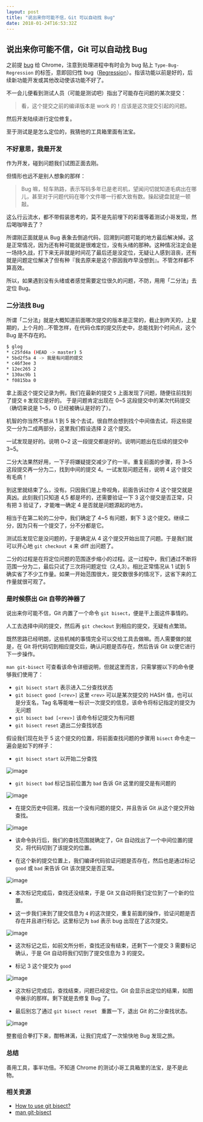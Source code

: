 ```yaml
---
layout: post
title: "说出来你可能不信，Git 可以自动找 Bug"
date: 2018-01-24T16:53:32Z
---
```

## 说出来你可能不信，Git 可以自动找 Bug

之前提 [bug](https://bugs.chromium.org/p/chromium/issues/detail?id=784780&can=4&q=&colspec=ID%20Pri%20M%20Stars%20ReleaseBlock%20Component%20Status%20Owner%20Summary%20OS%20Modified) 给 Chrome，注意到处理进程中有时会为 bug 贴上 `Type-Bug-Regression` 的标签，意即回归性 bug（[Regression](https://en.wikipedia.org/wiki/Software_regression)）。指该功能以前是好的，后续新功能开发或其他改动使该功能不好了。

不一会儿便看到测试人员（可能是测试吧）指出了可能存在问题的某次提交：

> 看，这个提交之前的编译版本是 work 的！应该是这次提交引起的问题。
 
然后开发陆续进行定位修复。

至于测试是是怎么定位的，我猜他的工具箱里面有法宝。


### 不好意思，我是开发

作为开发，碰到问题我们试图正面去刚。

但情形也远不是别人想象的那样：

> Bug 嘛，轻车熟路，表示写码多年已是老司机，望闻问切就知道毛病出在哪儿，甚至对于问题代码在哪个文件哪一行都大致有数。操起键盘就是一顿敲。

这么行云流水，都不带假装思考的，莫不是先前埋下的彩蛋等着测试小哥发现，然后喝咖啡去了？

所谓刚正面就是从 Bug 表象去倒追代码，回溯到问题可能的地方最后解决掉。这是正常情况，因为还有种可能就是很难定位，没有头绪的那种。这种情况注定会是一场持久战，打下来无非就是时间花了最后还是没定位，无疑让人感到沮丧，还有就是问题定位解决了但有种『我去原来是这个原因我咋早没想到』。不管怎样都不算高效。

所以，如果遇到没有头绪或者感觉需要定位很久的问题，不防，用用「二分法」去定位 Bug。


### 二分法找 Bug

所谓「二分法」就是大概知道前面哪次提交的版本是正常的，截止到昨天的，上星期的，上个月的...不管怎样，在代码仓库的提交历史中，总能找到个时间点，这个 Bug 是不存在的。


```bash
$ glog
* c25fd4a (HEAD -> master) 5
* 5bd2f5a 4 -> 我是有问题的提交
* c46f3ee 3
* 12ec265 2
* 130ac9b 1
* f0815ba 0
```

拿上面这个提交记录为例，我们在最新的提交 `5` 上面发现了问题，随便往前找到了提交 `0` 发现它是好的。 于是问题肯定出现在 0\~5 这段提交中的某次代码提交（确切来说是 1\~5，0 已经被确认是好的了）。

机智的你当然不想从 1 到 5 挨个去试，很自然会想到找个中间值去试，将这些提交一分为二成两部分，这里我们假设选择 2 这个提交。

一试发现是好的。说明 0\~2 这一段提交都是好的。说明问题出在后续的提交中 3\~5。

二分大法果然好用，一下子将嫌疑提交减少了约一半。重复前面的步骤，将 3\~5 这段提交再一分为二，找到中间的提交 4。一试发现问题还有，说明 4 这个提交有毛病！

到这里就结束了么，没有。只因我们是上帝视角，前面告诉过你 4 这个提交就是真凶。此刻我们只知道 4,5 都是坏的，还需要验证一下 3 这个提交是否正常，只有把 3 验证了，才能唯一确定 4 是否就是问题源起的地方。

相当于在第二轮的二分中，我们确定了 4\~5 有问题，剩下 3 这个提交。继续二分，因为只有一个提交了，分不分都是它。

测试后发现它是没问题的，于是确定从 4 这个提交开始出现了问题。于是我们就可以开心地 `git checkout 4` 来 diff 出问题了。


二分的过程是在将定位问题的范围逐步缩小的过程。这一过程中，我们通过不断将范围一分为二，最后只试了三次将问题定位（2,4,3）。相比正常情况从 1 试到 5 确实省了不少工作量。如果一开始范围很大，提交数很多的情况下，这省下来的工作量就很可观了。


### 是时候祭出 Git 自带的神器了

说出来你可能不信，Git 内置了一个命令 `git bisect`，便是干上面这件事情的。

人工去选择中间的提交，然后再 `git checkout` 到相应的提交，无疑有点繁琐。

既然思路已经明朗，这些机械的事情完全可以交给工具去做嘛。而人需要做的就是，在 Git 将代码切到相应提交后，确认问题是否存在，然后告诉 Git 以便它进行下一步操作。

`man git-bisect` 可查看该命令详细说明，但就这里而言，只需掌握以下的命令便够我们使用了：

- `git bisect start` 表示进入二分查找状态
- `git bisect good [<rev>]` 这里 `<rev>` 可以是某次提交的 HASH 值，也可以是分支名，Tag 名等能唯一标识一次提交的信息，该命令将标记指定的提交为无问题
- `git bisect bad [<rev>]` 该命令标记提交为有问题
- `git bisect reset` 退出二分查找状态


假设我们现在处于 5 这个提交的位置，将前面查找问题的步骤用 `bisect` 命令走一遍会是如下的样子：

- `git bisect start` 以开始二分查找

![image](https://user-images.githubusercontent.com/3783096/119070544-c6abdc80-ba1a-11eb-8a3f-21bf84c4646d.png)


- `git bisect bad` 标记当前位置为 `bad` 告诉 Git 这里的提交是有问题的

![image](https://user-images.githubusercontent.com/3783096/119070557-ce6b8100-ba1a-11eb-9b34-2598cd2a1921.png)


- 在提交历史中回溯，找出一个没有问题的提交，并且告诉 Git 从这个提交开始查找。

![image](https://user-images.githubusercontent.com/3783096/119070568-d3303500-ba1a-11eb-8ec9-5cbf5769bc01.png)

- 该命令执行后，我们的查找范围就确定了，Git 自动找出了一个中间位置的提交，将代码切到了该提交的位置。


- 在这个新的提交位置上，我们编译代码验证问题是否存在，然后也是通过标记 `good` 或 `bad` 来告诉 Git 该次提交是否正常。

![image](https://user-images.githubusercontent.com/3783096/119070582-dcb99d00-ba1a-11eb-8ffa-12399a16eaf9.png)

- 本次标记完成后，查找还没结束，于是 Git 又自动将我们定位到了一个新的位置。


- 这一步我们来到了提交信息为 `4` 的这次提交，重复前面的操作，验证问题是否存在并且进行标记。这里标记为 `bad` 表示 bug 出现在了这次提交。

![image](https://user-images.githubusercontent.com/3783096/119070589-e2af7e00-ba1a-11eb-8565-781102f268f4.png)

- 这次标记之后，如前文所分析，查找还没有结束，还剩下一个提交 3 需要标记确认，于是 Git 自动将我们切到了提交信息为 3 的提交。


- 标记 3 这个提交为 `good`

![image](https://user-images.githubusercontent.com/3783096/119070602-e8a55f00-ba1a-11eb-841b-0df720084b75.png)

- 这次标记完成后，查找结束，问题已经定位。Git 会显示出定位的结果，如图中展示的那样。剩下就是去修复 Bug 了。

- 最后别忘了通过 `git bisect reset ` 重置一下，退出 Git 的二分查找状态。

![image](https://user-images.githubusercontent.com/3783096/119070610-ee9b4000-ba1a-11eb-8de6-170b487df99e.png)


整套组合拳打下来，酣畅淋漓，让我们完成了一次愉快地 Bug 发现之旅。


### 总结

善用工具，事半功倍。不知道 Chrome 的测试小哥工具箱里的法宝，是不是此物。


### 相关资源

- [How to use git bisect?
](https://stackoverflow.com/questions/4713088/how-to-use-git-bisect)
- [man git-bisect](https://git-scm.com/docs/git-bisect)

